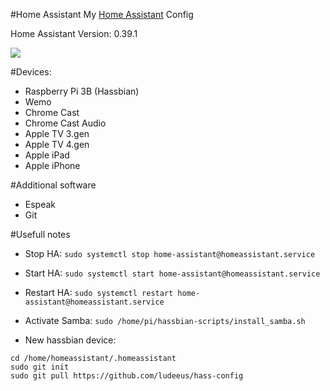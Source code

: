 #Home Assistant
My [Home Assistant](https://home-assistant.io) Config

Home Assistant Version: 0.39.1

<img src=https://i.gyazo.com/3fd1b15dd9ea2ad20495a493ccc8a047.png></img>

#Devices:
* Raspberry Pi 3B (Hassbian)
* Wemo
* Chrome Cast
* Chrome Cast Audio
* Apple TV 3.gen
* Apple TV 4.gen
* Apple iPad
* Apple iPhone

#Additional software
* Espeak
* Git

#Usefull notes
* Stop HA: ```sudo systemctl stop home-assistant@homeassistant.service```
* Start HA: ```sudo systemctl start home-assistant@homeassistant.service```
* Restart HA: ```sudo systemctl restart home-assistant@homeassistant.service```
* Activate Samba: ```sudo /home/pi/hassbian-scripts/install_samba.sh```


* New hassbian device:
```
cd /home/homeassistant/.homeassistant
sudo git init
sudo git pull https://github.com/ludeeus/hass-config
```
